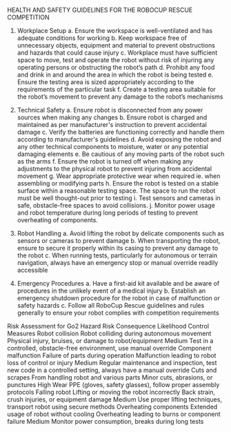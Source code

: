 HEALTH AND SAFETY GUIDELINES FOR THE ROBOCUP RESCUE COMPETITION

1. Workplace Setup
  a. Ensure the workspace is well-ventilated and has adequate conditions for working
  b. Keep workspace free of unnecessary objects, equipment and material to prevent obstructions and hazards that could cause injury
  c. Workplace must have sufficient space to move, test and operate the robot without risk of injuring any operating persons or obstructing the robot’s path
  d. Prohibit any food and drink in and around the area in which the robot is being tested
  e. Ensure the testing area is sized appropriately according to the requirements of the particular task
  f. Create a testing area suitable for the robot’s movement to prevent any damage to the robot’s mechanisms

2. Technical Safety
  a. Ensure robot is disconnected from any power sources when making any changes
  b. Ensure robot is charged and maintained as per manufacturer's instruction to prevent accidental damage
  c. Verify the batteries are functioning correctly and handle them according to manufacturer's guidelines
  d. Avoid exposing the robot and any other technical components to moisture, water or any potential damaging elements
  e. Be cautious of any moving parts of the robot such as the arms
  f. Ensure the robot is turned off when making any adjustments to the physical robot to prevent injuring from accidental movement
  g. Wear appropriate protective wear when required ie. when assembling or modifying parts
  h. Ensure the robot is tested on a stable surface within a reasonable testing space. The space to run the robot must be well thought-out prior to testing
  i. Test sensors and cameras in safe, obstacle-free spaces to avoid collisions.
  j. Monitor power usage and robot temperature during long periods of testing to prevent overheating of components.

3. Robot Handling
  a. Avoid lifting the robot by delicate components such as sensors or cameras to prevent damage
  b. When transporting the robot, ensure to secure it properly within its casing to prevent any damage to the robot
  c. When running tests, particularly for autonomous or terrain navigation, always have an emergency stop or manual override readily accessible

4. Emergency Procedures
  a. Have a first-aid kit available and be aware of procedures in the unlikely event of a medical injury
  b. Establish an emergency shutdown procedure for the robot in case of malfunction or safety hazards
  c. Follow all RoboCup Rescue guidelines and rules generally to ensure your robot complies with competition requirements

Risk Assessment for Go2
Hazard
Risk
Consequence
Likelihood
Control Measures
Robot collision
Robot colliding during autonomous movement
Physical injury, bruises, or damage to robot/equipment
Medium
Test in a controlled, obstacle-free environment, use manual override 
Component malfunction
Failure of parts during operation
Malfunction leading to robot loss of control or injury
Medium
Regular maintenance and inspection, test new code in a controlled setting, always have a manual override
Cuts and scrapes
From handling robot and various parts
Minor cuts, abrasions, or punctures
High
Wear PPE (gloves, safety glasses), follow proper assembly protocols
Falling robot
Lifting or moving the robot incorrectly
Back strain, crush injuries, or equipment damage
Medium
Use proper lifting techniques, transport robot using secure methods
Overheating components
Extended usage of robot without cooling
Overheating leading to burns or component failure
Medium
Monitor power consumption, breaks during long tests



